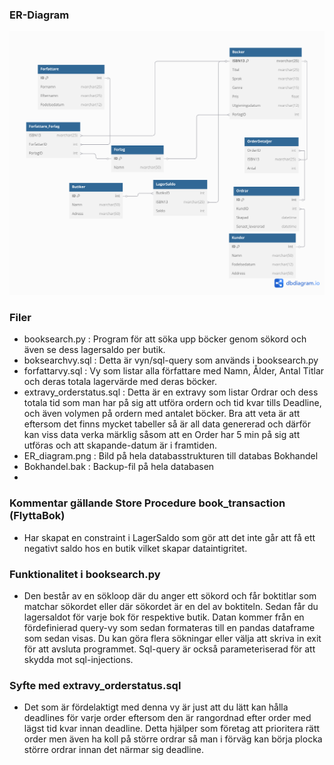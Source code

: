 ### ER-Diagram
![Alt text](ER_diagram.png)

### Filer

- booksearch.py : Program för att söka upp böcker genom sökord och även se dess lagersaldo per butik.
- boksearchvy.sql : Detta är vyn/sql-query som används i booksearch.py
- forfattarvy.sql : Vy som listar alla författare med Namn, Ålder, Antal Titlar och deras totala lagervärde med deras böcker.
- extravy_orderstatus.sql : Detta är en extravy som listar Ordrar och dess totala tid som man har på sig att utföra ordern och tid kvar tills Deadline, och även volymen på ordern med antalet böcker. Bra att veta är att eftersom det finns mycket tabeller så är all data genererad och därför kan viss data verka märklig såsom att en Order har 5 min på sig att utföras och att skapande-datum är i framtiden.
- ER_diagram.png : Bild på hela databasstrukturen till databas Bokhandel
- Bokhandel.bak : Backup-fil på hela databasen
- 

### Kommentar gällande Store Procedure book_transaction (FlyttaBok)
- Har skapat en constraint i LagerSaldo som gör att det inte går att få ett negativt saldo hos en butik vilket skapar dataintigritet.

### Funktionalitet i booksearch.py
- Den består av en sökloop där du anger ett sökord och får boktitlar som matchar sökordet eller där sökordet är en del av boktiteln. Sedan får du lagersaldot för varje bok för respektive butik. Datan kommer från en fördefinierad query-vy som sedan formateras till en pandas dataframe som sedan visas. Du kan göra flera sökningar eller välja att skriva in exit för att avsluta programmet. Sql-query är också parameteriserad för att skydda mot sql-injections.

### Syfte med extravy_orderstatus.sql
- Det som är fördelaktigt med denna vy är just att du lätt kan hålla deadlines för varje order eftersom den är rangordnad efter order med lägst tid kvar innan deadline. Detta hjälper som företag att prioritera rätt order men även ha koll på större ordrar så man i förväg kan börja plocka större ordrar innan det närmar sig deadline.









